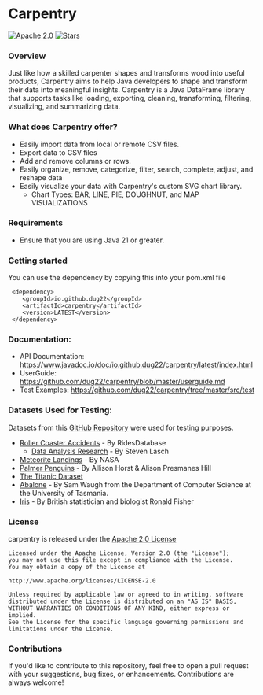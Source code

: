 Carpentry
=======

[![Apache 2.0](https://img.shields.io/github/license/nebula-plugins/nebula-project-plugin.svg)](http://www.apache.org/licenses/LICENSE-2.0)
[![Stars](https://img.shields.io/github/stars/dug22/carpentry.svg)](https://github.com/dug22/carpentry/stargazers)


### Overview

Just like how a skilled carpenter shapes and transforms wood into useful products, Carpentry aims to help Java developers to shape and transform their data into meaningful insights. Carpentry is a Java DataFrame library that supports tasks like loading, exporting, cleaning, transforming, filtering, visualizing, and summarizing data.

### What does Carpentry offer?

* Easily import data from local or remote CSV files.
* Export data to CSV files
* Add and remove columns or rows.
* Easily organize, remove, categorize, filter, search, complete, adjust, and reshape data
* Easily visualize your data with Carpentry's custom SVG chart library.
    - Chart Types: BAR, LINE, PIE, DOUGHNUT, and MAP VISUALIZATIONS

### Requirements

- Ensure that you are using Java 21 or greater.

### Getting started

You can use the dependency by copying this into your pom.xml file

~~~
 <dependency>
    <groupId>io.github.dug22</groupId>
    <artifactId>carpentry</artifactId>
    <version>LATEST</version>
 </dependency>
~~~

### Documentation:
- API Documentation: https://www.javadoc.io/doc/io.github.dug22/carpentry/latest/index.html
- UserGuide: https://github.com/dug22/carpentry/blob/master/userguide.md
- Test Examples: https://github.com/dug22/carpentry/tree/master/src/test

### Datasets Used for Testing:
Datasets from this [GitHub Repository](https://github.com/dug22/datasets/tree/main) were used for testing purposes. 
* [Roller Coaster Accidents](https://ridesdatabase.org/saferparks/data/) - By RidesDatabase
   * [Data Analysis Research](https://www.kaggle.com/datasets/stevenlasch/roller-coaster-accidents) - By Steven Lasch
* [Meteorite Landings](https://data.nasa.gov/docs/legacy/meteorite_landings/Meteorite_Landings.csv) - By NASA
* [Palmer Penguins](https://github.com/allisonhorst/palmerpenguins) - By Allison Horst & Alison Presmanes Hill
* [The Titanic Dataset](https://www.kaggle.com/competitions/titanic)
* [Abalone](https://archive.ics.uci.edu/ml/datasets/abalone) - By Sam Waugh from the Department of Computer Science at the University of Tasmania.
* [Iris](https://en.wikipedia.org/wiki/Iris_flower_data_set) - By British statistician and biologist Ronald Fisher
### License
carpentry is released under the [Apache 2.0 License](https://github.com/dug22/carpentry/blob/master/LICENSE)
```
Licensed under the Apache License, Version 2.0 (the "License");
you may not use this file except in compliance with the License.
You may obtain a copy of the License at
 
http://www.apache.org/licenses/LICENSE-2.0
 
Unless required by applicable law or agreed to in writing, software
distributed under the License is distributed on an "AS IS" BASIS,
WITHOUT WARRANTIES OR CONDITIONS OF ANY KIND, either express or implied.
See the License for the specific language governing permissions and
limitations under the License.
```

### Contributions
If you'd like to contribute to this repository, feel free to open a pull request with your suggestions, bug fixes, or enhancements. Contributions are always welcome!




